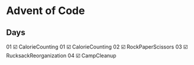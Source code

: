 # Advent of Code

## Days

01 ☑️ CalorieCounting
01 ☑️ CalorieCounting
02 ☑️ RockPaperScissors
03 ☑️ RucksackReorganization
04 ☑️ CampCleanup